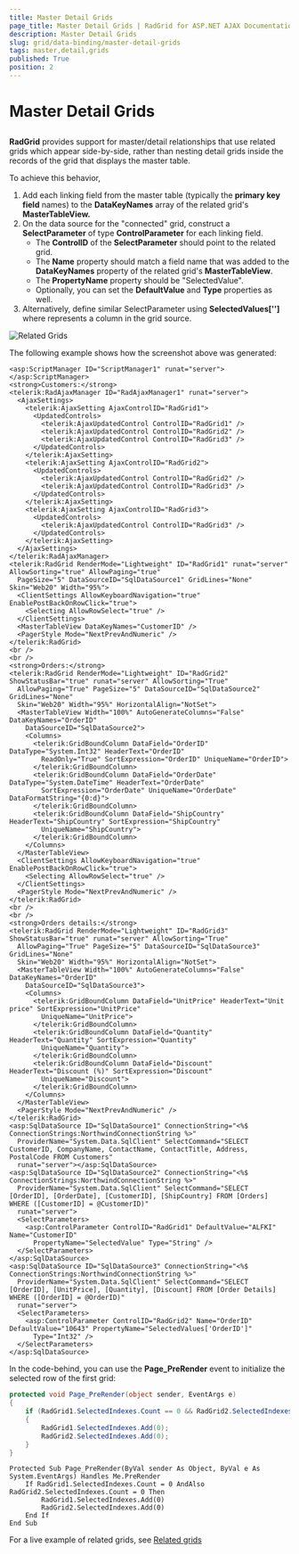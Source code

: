 ```yaml
---
title: Master Detail Grids
page_title: Master Detail Grids | RadGrid for ASP.NET AJAX Documentation
description: Master Detail Grids
slug: grid/data-binding/master-detail-grids
tags: master,detail,grids
published: True
position: 2
---
```


# Master Detail Grids



## 

**RadGrid** provides support for master/detail relationships that use related grids which appear side-by-side, rather than nesting detail grids inside the records of the grid that displays the master table.

To achieve this behavior,

1. Add each linking field from the master table (typically the **primary key field** names) to the **DataKeyNames** array of the related grid's **MasterTableView.**
2. On the data source for the "connected" grid, construct a **SelectParameter** of type **ControlParameter** for each linking field.
	* The **ControlID** of the **SelectParameter** should point to the related grid.
	* The **Name** property should match a field name that was added to the **DataKeyNames** property of the related grid's **MasterTableView**.
	* The **PropertyName** property should be "SelectedValue".
	* Optionally, you can set the **DefaultValue** and **Type** properties as well.
3. Alternatively, define similar SelectParameter using **SelectedValues['<FieldName>']** where <FieldName> represents a column in the grid source.

![Related Grids](images/grd_RelatedGrids.png)

The following example shows how the screenshot above was generated:

````ASP.NET
<asp:ScriptManager ID="ScriptManager1" runat="server">
</asp:ScriptManager>
<strong>Customers:</strong>
<telerik:RadAjaxManager ID="RadAjaxManager1" runat="server">
  <AjaxSettings>
    <telerik:AjaxSetting AjaxControlID="RadGrid1">
      <UpdatedControls>
        <telerik:AjaxUpdatedControl ControlID="RadGrid1" />
        <telerik:AjaxUpdatedControl ControlID="RadGrid2" />
        <telerik:AjaxUpdatedControl ControlID="RadGrid3" />
      </UpdatedControls>
    </telerik:AjaxSetting>
    <telerik:AjaxSetting AjaxControlID="RadGrid2">
      <UpdatedControls>
        <telerik:AjaxUpdatedControl ControlID="RadGrid2" />
        <telerik:AjaxUpdatedControl ControlID="RadGrid3" />
      </UpdatedControls>
    </telerik:AjaxSetting>
    <telerik:AjaxSetting AjaxControlID="RadGrid3">
      <UpdatedControls>
        <telerik:AjaxUpdatedControl ControlID="RadGrid3" />
      </UpdatedControls>
    </telerik:AjaxSetting>
  </AjaxSettings>
</telerik:RadAjaxManager>
<telerik:RadGrid RenderMode="Lightweight" ID="RadGrid1" runat="server" AllowSorting="true" AllowPaging="true"
  PageSize="5" DataSourceID="SqlDataSource1" GridLines="None" Skin="Web20" Width="95%">
  <ClientSettings AllowKeyboardNavigation="true" EnablePostBackOnRowClick="true">
    <Selecting AllowRowSelect="true" />
  </ClientSettings>
  <MasterTableView DataKeyNames="CustomerID" />
  <PagerStyle Mode="NextPrevAndNumeric" />
</telerik:RadGrid>
<br />
<br />
<strong>Orders:</strong>
<telerik:RadGrid RenderMode="Lightweight" ID="RadGrid2" ShowStatusBar="true" runat="server" AllowSorting="True"
  AllowPaging="True" PageSize="5" DataSourceID="SqlDataSource2" GridLines="None"
  Skin="Web20" Width="95%" HorizontalAlign="NotSet">
  <MasterTableView Width="100%" AutoGenerateColumns="False" DataKeyNames="OrderID"
    DataSourceID="SqlDataSource2">
    <Columns>
      <telerik:GridBoundColumn DataField="OrderID" DataType="System.Int32" HeaderText="OrderID"
        ReadOnly="True" SortExpression="OrderID" UniqueName="OrderID">
      </telerik:GridBoundColumn>
      <telerik:GridBoundColumn DataField="OrderDate" DataType="System.DateTime" HeaderText="OrderDate"
        SortExpression="OrderDate" UniqueName="OrderDate" DataFormatString="{0:d}">
      </telerik:GridBoundColumn>
      <telerik:GridBoundColumn DataField="ShipCountry" HeaderText="ShipCountry" SortExpression="ShipCountry"
        UniqueName="ShipCountry">
      </telerik:GridBoundColumn>
    </Columns>
  </MasterTableView>
  <ClientSettings AllowKeyboardNavigation="true" EnablePostBackOnRowClick="true">
    <Selecting AllowRowSelect="true" />
  </ClientSettings>
  <PagerStyle Mode="NextPrevAndNumeric" />
</telerik:RadGrid>
<br />
<br />
<strong>Orders details:</strong>
<telerik:RadGrid RenderMode="Lightweight" ID="RadGrid3" ShowStatusBar="true" runat="server" AllowSorting="True"
  AllowPaging="True" PageSize="5" DataSourceID="SqlDataSource3" GridLines="None"
  Skin="Web20" Width="95%" HorizontalAlign="NotSet">
  <MasterTableView Width="100%" AutoGenerateColumns="False" DataKeyNames="OrderID"
    DataSourceID="SqlDataSource3">
    <Columns>
      <telerik:GridBoundColumn DataField="UnitPrice" HeaderText="Unit price" SortExpression="UnitPrice"
        UniqueName="UnitPrice">
      </telerik:GridBoundColumn>
      <telerik:GridBoundColumn DataField="Quantity" HeaderText="Quantity" SortExpression="Quantity"
        UniqueName="Quantity">
      </telerik:GridBoundColumn>
      <telerik:GridBoundColumn DataField="Discount" HeaderText="Discount (%)" SortExpression="Discount"
        UniqueName="Discount">
      </telerik:GridBoundColumn>
    </Columns>
  </MasterTableView>
  <PagerStyle Mode="NextPrevAndNumeric" />
</telerik:RadGrid>
<asp:SqlDataSource ID="SqlDataSource1" ConnectionString="<%$ ConnectionStrings:NorthwindConnectionString %>"
  ProviderName="System.Data.SqlClient" SelectCommand="SELECT CustomerID, CompanyName, ContactName, ContactTitle, Address, PostalCode FROM Customers"
  runat="server"></asp:SqlDataSource>
<asp:SqlDataSource ID="SqlDataSource2" ConnectionString="<%$ ConnectionStrings:NorthwindConnectionString %>"
  ProviderName="System.Data.SqlClient" SelectCommand="SELECT [OrderID], [OrderDate], [CustomerID], [ShipCountry] FROM [Orders] WHERE ([CustomerID] = @CustomerID)"
  runat="server">
  <SelectParameters>
    <asp:ControlParameter ControlID="RadGrid1" DefaultValue="ALFKI" Name="CustomerID"
      PropertyName="SelectedValue" Type="String" />
  </SelectParameters>
</asp:SqlDataSource>
<asp:SqlDataSource ID="SqlDataSource3" ConnectionString="<%$ ConnectionStrings:NorthwindConnectionString %>"
  ProviderName="System.Data.SqlClient" SelectCommand="SELECT [OrderID], [UnitPrice], [Quantity], [Discount] FROM [Order Details] WHERE ([OrderID] = @OrderID)"
  runat="server">
  <SelectParameters>
    <asp:ControlParameter ControlID="RadGrid2" Name="OrderID" DefaultValue="10643" PropertyName="SelectedValues['OrderID']"
      Type="Int32" />
  </SelectParameters>
</asp:SqlDataSource>
````



In the code-behind, you can use the **Page_PreRender** event to initialize the selected row of the first grid:



````C#	
protected void Page_PreRender(object sender, EventArgs e)
{
    if (RadGrid1.SelectedIndexes.Count == 0 && RadGrid2.SelectedIndexes.Count == 0)
    {
        RadGrid1.SelectedIndexes.Add(0);
        RadGrid2.SelectedIndexes.Add(0);
    }
}
````
````VB
Protected Sub Page_PreRender(ByVal sender As Object, ByVal e As System.EventArgs) Handles Me.PreRender
    If RadGrid1.SelectedIndexes.Count = 0 AndAlso RadGrid2.SelectedIndexes.Count = 0 Then
        RadGrid1.SelectedIndexes.Add(0)
        RadGrid2.SelectedIndexes.Add(0)
    End If
End Sub
````


For a live example of related grids, see [ Related grids](https://demos.telerik.com/aspnet-ajax/Grid/Examples/Programming/SelectedValue/DefaultCS.aspx)
